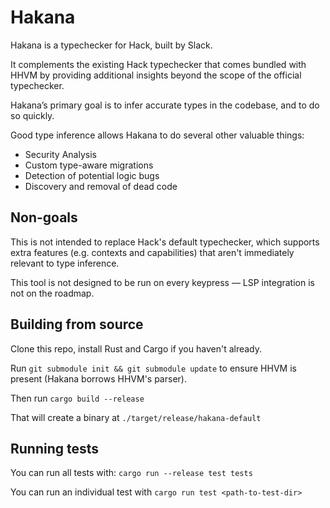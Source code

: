 # Hakana

Hakana is a typechecker for Hack, built by Slack.

It complements the existing Hack typechecker that comes bundled with HHVM by providing additional insights beyond the scope of the official typechecker.

Hakana’s primary goal is to infer accurate types in the codebase, and to do so quickly.

Good type inference allows Hakana to do several other valuable things:

 - Security Analysis
 - Custom type-aware migrations
 - Detection of potential logic bugs
 - Discovery and removal of dead code

## Non-goals

This is not intended to replace Hack's default typechecker, which supports extra features (e.g. contexts and capabilities) that aren't immediately relevant to type inference.

This tool is not designed to be run on every keypress — LSP integration is not on the roadmap.

## Building from source

Clone this repo, install Rust and Cargo if you haven't already.

Run `git submodule init && git submodule update` to ensure HHVM is present (Hakana borrows HHVM's parser).

Then run `cargo build --release`

That will create a binary at `./target/release/hakana-default`

## Running tests

You can run all tests with: `cargo run --release test tests`

You can run an individual test with `cargo run test <path-to-test-dir>`
